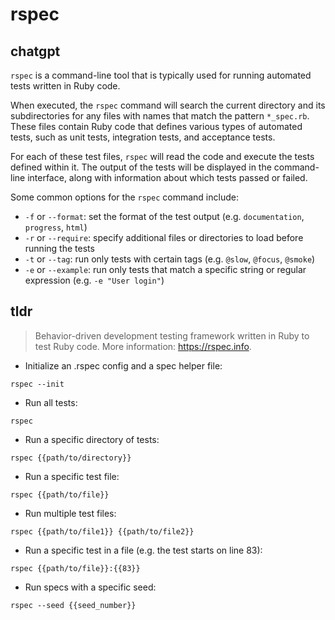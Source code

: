 # rspec 
## chatgpt 
`rspec` is a command-line tool that is typically used for running automated tests written in Ruby code.

When executed, the `rspec` command will search the current directory and its subdirectories for any files with names that match the pattern `*_spec.rb`. These files contain Ruby code that defines various types of automated tests, such as unit tests, integration tests, and acceptance tests.

For each of these test files, `rspec` will read the code and execute the tests defined within it. The output of the tests will be displayed in the command-line interface, along with information about which tests passed or failed.

Some common options for the `rspec` command include:

- `-f` or `--format`: set the format of the test output (e.g. `documentation`, `progress`, `html`)
- `-r` or `--require`: specify additional files or directories to load before running the tests
- `-t` or `--tag`: run only tests with certain tags (e.g. `@slow`, `@focus`, `@smoke`)
- `-e` or `--example`: run only tests that match a specific string or regular expression (e.g. `-e "User login"`) 

## tldr 
 
> Behavior-driven development testing framework written in Ruby to test Ruby code.
> More information: <https://rspec.info>.

- Initialize an .rspec config and a spec helper file:

`rspec --init`

- Run all tests:

`rspec`

- Run a specific directory of tests:

`rspec {{path/to/directory}}`

- Run a specific test file:

`rspec {{path/to/file}}`

- Run multiple test files:

`rspec {{path/to/file1}} {{path/to/file2}}`

- Run a specific test in a file (e.g. the test starts on line 83):

`rspec {{path/to/file}}:{{83}}`

- Run specs with a specific seed:

`rspec --seed {{seed_number}}`
